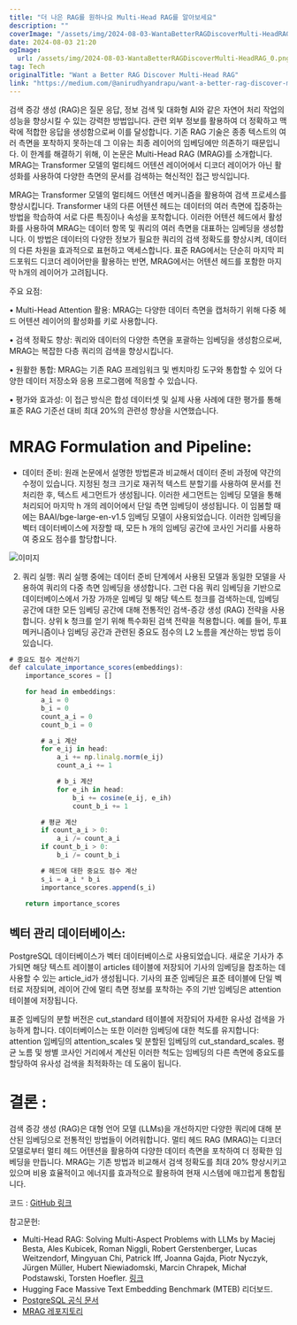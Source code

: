 ```yaml
---
title: "더 나은 RAG를 원하나요 Multi-Head RAG를 알아보세요"
description: ""
coverImage: "/assets/img/2024-08-03-WantaBetterRAGDiscoverMulti-HeadRAG_0.png"
date: 2024-08-03 21:20
ogImage: 
  url: /assets/img/2024-08-03-WantaBetterRAGDiscoverMulti-HeadRAG_0.png
tag: Tech
originalTitle: "Want a Better RAG Discover Multi-Head RAG"
link: "https://medium.com/@anirudhyandrapu/want-a-better-rag-discover-multi-head-rag-ff945571c904"
---
```



검색 증강 생성 (RAG)은 질문 응답, 정보 검색 및 대화형 AI와 같은 자연어 처리 작업의 성능을 향상시킬 수 있는 강력한 방법입니다. 관련 외부 정보를 활용하여 더 정확하고 맥락에 적합한 응답을 생성함으로써 이를 달성합니다. 기존 RAG 기술은 종종 텍스트의 여러 측면을 포착하지 못하는데 그 이유는 최종 레이어의 임베딩에만 의존하기 때문입니다. 이 한계를 해결하기 위해, 이 논문은 Multi-Head RAG (MRAG)를 소개합니다. MRAG는 Transformer 모델의 멀티헤드 어텐션 레이어에서 디코더 레이어가 아닌 활성화를 사용하여 다양한 측면의 문서를 검색하는 혁신적인 접근 방식입니다.

MRAG는 Transformer 모델의 멀티헤드 어텐션 메커니즘을 활용하여 검색 프로세스를 향상시킵니다. Transformer 내의 다른 어텐션 헤드는 데이터의 여러 측면에 집중하는 방법을 학습하여 서로 다른 특징이나 속성을 포착합니다. 이러한 어텐션 헤드에서 활성화를 사용하여 MRAG는 데이터 항목 및 쿼리의 여러 측면을 대표하는 임베딩을 생성합니다. 이 방법은 데이터의 다양한 정보가 필요한 쿼리의 검색 정확도를 향상시켜, 데이터의 다른 차원을 효과적으로 표현하고 액세스합니다. 표준 RAG에서는 단순히 마지막 피드포워드 디코더 레이어만을 활용하는 반면, MRAG에서는 어텐션 헤드를 포함한 마지막 h개의 레이어가 고려됩니다.

주요 요점:

<div class="content-ad"></div>

• Multi-Head Attention 활용: MRAG는 다양한 데이터 측면을 캡처하기 위해 다중 헤드 어텐션 레이어의 활성화를 키로 사용합니다.

• 검색 정확도 향상: 쿼리와 데이터의 다양한 측면을 포괄하는 임베딩을 생성함으로써, MRAG는 복잡한 다층 쿼리의 검색을 향상시킵니다.

• 원활한 통합: MRAG는 기존 RAG 프레임워크 및 벤치마킹 도구와 통합할 수 있어 다양한 데이터 저장소와 응용 프로그램에 적응할 수 있습니다.

• 평가와 효과성: 이 접근 방식은 합성 데이터셋 및 실제 사용 사례에 대한 평가를 통해 표준 RAG 기준선 대비 최대 20%의 관련성 향상을 시연했습니다.

<div class="content-ad"></div>

# MRAG Formulation and Pipeline:

- 데이터 준비: 원래 논문에서 설명한 방법론과 비교해서 데이터 준비 과정에 약간의 수정이 있습니다. 지정된 청크 크기로 재귀적 텍스트 분할기를 사용하여 문서를 전처리한 후, 텍스트 세그먼트가 생성됩니다. 이러한 세그먼트는 임베딩 모델을 통해 처리되어 마지막 h 개의 레이어에서 단일 측면 임베딩이 생성됩니다. 이 임봄할 때에는 BAAI/bge-large-en-v1.5 임베딩 모델이 사용되었습니다. 이러한 임베딩을 벡터 데이터베이스에 저장할 때, 모든 h 개의 임베딩 공간에 코사인 거리를 사용하여 중요도 점수를 할당합니다.

![이미지](/assets/img/2024-08-03-WantaBetterRAGDiscoverMulti-HeadRAG_1.png)

2. 쿼리 실행: 쿼리 실행 중에는 데이터 준비 단계에서 사용된 모델과 동일한 모델을 사용하여 쿼리의 다중 측면 임베딩을 생성합니다. 그런 다음 쿼리 임베딩을 기반으로 데이터베이스에서 가장 가까운 임베딩 및 해당 텍스트 청크를 검색하는데, 임베딩 공간에 대한 모든 임베딩 공간에 대해 전통적인 검색-증강 생성 (RAG) 전략을 사용합니다. 상위 k 청크를 얻기 위해 특수화된 검색 전략을 적용합니다. 예를 들어, 투표 메커니즘이나 임베딩 공간과 관련된 중요도 점수의 L2 노름을 계산하는 방법 등이 있습니다.

<div class="content-ad"></div>

```js
# 중요도 점수 계산하기
def calculate_importance_scores(embeddings):
    importance_scores = []

    for head in embeddings:
        a_i = 0
        b_i = 0
        count_a_i = 0
        count_b_i = 0

        # a_i 계산
        for e_ij in head:
            a_i += np.linalg.norm(e_ij)
            count_a_i += 1

            # b_i 계산
            for e_ih in head:
                b_i += cosine(e_ij, e_ih)
                count_b_i += 1

        # 평균 계산
        if count_a_i > 0:
            a_i /= count_a_i
        if count_b_i > 0:
            b_i /= count_b_i

        # 헤드에 대한 중요도 점수 계산
        s_i = a_i * b_i
        importance_scores.append(s_i)

    return importance_scores
```

## 벡터 관리 데이터베이스:

PostgreSQL 데이터베이스가 벡터 데이터베이스로 사용되었습니다. 새로운 기사가 추가되면 해당 텍스트 레이블이 articles 테이블에 저장되어 기사의 임베딩을 참조하는 데 사용할 수 있는 article_id가 생성됩니다. 기사의 표준 임베딩은 표준 테이블에 단일 벡터로 저장되며, 레이어 간에 멀티 측면 정보를 포착하는 주의 기반 임베딩은 attention 테이블에 저장됩니다.

표준 임베딩의 분할 버전은 cut_standard 테이블에 저장되어 자세한 유사성 검색을 가능하게 합니다. 데이터베이스는 또한 이러한 임베딩에 대한 척도를 유지합니다: attention 임베딩의 attention_scales 및 분할된 임베딩의 cut_standard_scales. 평균 노름 및 쌍별 코사인 거리에서 계산된 이러한 척도는 임베딩의 다른 측면에 중요도를 할당하여 유사성 검색을 최적화하는 데 도움이 됩니다.


<div class="content-ad"></div>

# 결론 :

검색 증강 생성 (RAG)은 대형 언어 모델 (LLMs)을 개선하지만 다양한 쿼리에 대해 분산된 임베딩으로 전통적인 방법들이 어려워합니다. 멀티 헤드 RAG (MRAG)는 디코더 모델로부터 멀티 헤드 어텐션을 활용하여 다양한 데이터 측면을 포착하여 더 정확한 임베딩을 만듭니다. MRAG는 기존 방법과 비교해서 검색 정확도를 최대 20% 향상시키고 있으며 비용 효율적이고 에너지를 효과적으로 활용하여 현재 시스템에 매끄럽게 통합됩니다.

코드 : [GitHub 링크](https://github.com/anirudh-8985/Multi-Head-RAG)

참고문헌:

<div class="content-ad"></div>

- Multi-Head RAG: Solving Multi-Aspect Problems with LLMs by Maciej Besta, Ales Kubicek, Roman Niggli, Robert Gerstenberger, Lucas Weitzendorf, Mingyuan Chi, Patrick Iff, Joanna Gajda, Piotr Nyczyk, Jürgen Müller, Hubert Niewiadomski, Marcin Chrapek, Michał Podstawski, Torsten Hoefler. [링크](https://arxiv.org/abs/2406.05085)
- Hugging Face Massive Text Embedding Benchmark (MTEB) 리더보드.
- [PostgreSQL 공식 문서](https://www.postgresql.org/docs)
- [MRAG 레포지토리](https://github.com/spcl/MRAG)